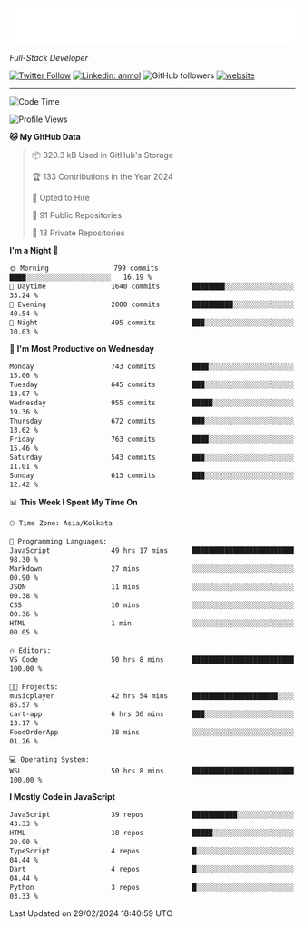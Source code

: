 <!-- START:readme-typing -->
<img src="readme-typing.svg" />
<!-- END:readme-typing -->

<p><em>Full-Stack Developer</em></p>

[![Twitter Follow](https://img.shields.io/twitter/follow/tonalmathew?style=flat)](https://twitter.com/intent/follow?screen_name=tonalmathew)
[![Linkedin: anmol](https://img.shields.io/badge/tonal-mathew?style=flat-square&logo=Linkedin&logoColor=white&link=https://www.linkedin.com/in/tonal-mathew/)](https://www.linkedin.com/in/tonal-mathew/)
![GitHub followers](https://img.shields.io/github/followers/tonalmathew?label=Follow&style=social)
[![website](https://img.shields.io/badge/Website-46a2f1.svg?&style=flat-square&logo=Google-Chrome&logoColor=white&link=http://tonalmathew.github.io/)](http://tonalmathew.github.io/)

---
<!--START_SECTION:waka-->
![Code Time](http://img.shields.io/badge/Code%20Time-1%2C321%20hrs%2017%20mins-blue)

![Profile Views](http://img.shields.io/badge/Profile%20Views-0-blue)

**🐱 My GitHub Data** 

> 📦 320.3 kB Used in GitHub's Storage 
 > 
> 🏆 133 Contributions in the Year 2024
 > 
> 💼 Opted to Hire
 > 
> 📜 91 Public Repositories 
 > 
> 🔑 13 Private Repositories 
 > 
**I'm a Night 🦉** 

```text
🌞 Morning                799 commits         ████░░░░░░░░░░░░░░░░░░░░░   16.19 % 
🌆 Daytime                1640 commits        ████████░░░░░░░░░░░░░░░░░   33.24 % 
🌃 Evening                2000 commits        ██████████░░░░░░░░░░░░░░░   40.54 % 
🌙 Night                  495 commits         ███░░░░░░░░░░░░░░░░░░░░░░   10.03 % 
```
📅 **I'm Most Productive on Wednesday** 

```text
Monday                   743 commits         ████░░░░░░░░░░░░░░░░░░░░░   15.06 % 
Tuesday                  645 commits         ███░░░░░░░░░░░░░░░░░░░░░░   13.07 % 
Wednesday                955 commits         █████░░░░░░░░░░░░░░░░░░░░   19.36 % 
Thursday                 672 commits         ███░░░░░░░░░░░░░░░░░░░░░░   13.62 % 
Friday                   763 commits         ████░░░░░░░░░░░░░░░░░░░░░   15.46 % 
Saturday                 543 commits         ███░░░░░░░░░░░░░░░░░░░░░░   11.01 % 
Sunday                   613 commits         ███░░░░░░░░░░░░░░░░░░░░░░   12.42 % 
```


📊 **This Week I Spent My Time On** 

```text
🕑︎ Time Zone: Asia/Kolkata

💬 Programming Languages: 
JavaScript               49 hrs 17 mins      █████████████████████████   98.30 % 
Markdown                 27 mins             ░░░░░░░░░░░░░░░░░░░░░░░░░   00.90 % 
JSON                     11 mins             ░░░░░░░░░░░░░░░░░░░░░░░░░   00.38 % 
CSS                      10 mins             ░░░░░░░░░░░░░░░░░░░░░░░░░   00.36 % 
HTML                     1 min               ░░░░░░░░░░░░░░░░░░░░░░░░░   00.05 % 

🔥 Editors: 
VS Code                  50 hrs 8 mins       █████████████████████████   100.00 % 

🐱‍💻 Projects: 
musicplayer              42 hrs 54 mins      █████████████████████░░░░   85.57 % 
cart-app                 6 hrs 36 mins       ███░░░░░░░░░░░░░░░░░░░░░░   13.17 % 
FoodOrderApp             38 mins             ░░░░░░░░░░░░░░░░░░░░░░░░░   01.26 % 

💻 Operating System: 
WSL                      50 hrs 8 mins       █████████████████████████   100.00 % 
```

**I Mostly Code in JavaScript** 

```text
JavaScript               39 repos            ███████████░░░░░░░░░░░░░░   43.33 % 
HTML                     18 repos            █████░░░░░░░░░░░░░░░░░░░░   20.00 % 
TypeScript               4 repos             █░░░░░░░░░░░░░░░░░░░░░░░░   04.44 % 
Dart                     4 repos             █░░░░░░░░░░░░░░░░░░░░░░░░   04.44 % 
Python                   3 repos             █░░░░░░░░░░░░░░░░░░░░░░░░   03.33 % 
```




 Last Updated on 29/02/2024 18:40:59 UTC
<!--END_SECTION:waka-->
